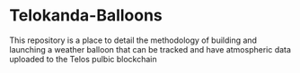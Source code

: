 # Telokanda-Balloons
This repository is a place to detail the methodology of building and launching a weather balloon that can be tracked and have atmospheric data uploaded to the Telos pulbic blockchain
